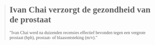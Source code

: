 ><h1 style="font-family:papyrus">Ivan Chai verzorgt de gezondheid van de prostaat</h1 style="font-family:lato">
>
><p style="font-family:papyrus">"Ivan Chai werd na duizenden recensies effectief bevonden tegen een vergrote prostaat (bph), prostaat- of blaasontsteking (m/v)."</p>
